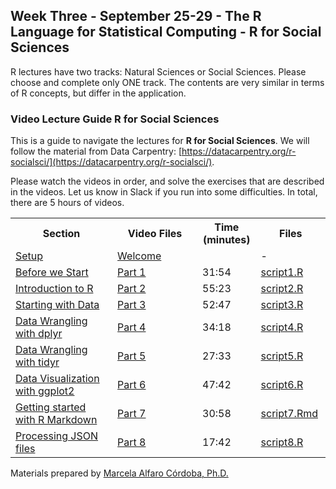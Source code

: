 ## Week Three - September 25-29 - The R Language for Statistical Computing - R for Social Sciences

R lectures have two tracks: Natural Sciences or Social Sciences. Please choose and complete only ONE track. The contents are very similar in terms of R concepts, but differ in the application. 

### Video Lecture Guide R for Social Sciences

This is a guide to navigate the lectures for **R for Social Sciences**. We will follow the material from Data Carpentry: [https://datacarpentry.org/r-socialsci/](https://datacarpentry.org/r-socialsci/).

Please watch the videos in order, and solve the exercises that are described in the videos. Let us know in Slack if you run into some difficulties. In total, there are 5 hours of videos.

<table style="width:100%">
  <tr>
    <th width="30%">  Section </th>
    <th width="25%">  Video Files </th>
    <th width="5%">   Time (minutes) </th>
    <th width="10%">   Files </th>
  </tr>
  <tr>
    <td width="30%">  <a href="https://datacarpentry.org/r-socialsci/index.html"> Setup</a> </td>
    <td width="25%">  <a href=" "> Welcome </a> </td>
    <td width="5%">    </td>
    <td width="10%">  - </td>
  </tr>
  <tr>
    <td width="30%">  <a href="https://datacarpentry.org/r-socialsci/00-intro.html">Before we Start</a>  </td>
    <td width="25%">  <a href="https://vimeo.com/manage/videos/851552159"> Part 1 </a> </td>
    <td width="5%">  31:54 </td>
    <td width="10%">    <a href="script1.R"> script1.R </a>  </td>
  </tr>
  <tr>
    <td width="30%">  <a href="https://datacarpentry.org/r-socialsci/01-intro-to-r.html">Introduction to R</a>  </td>
    <td width="25%">  <a href="https://vimeo.com/manage/videos/851552372"> Part 2 </a> </td>
    <td width="5%">  55:23 </td>
    <td width="10%">    <a href="script2.R"> script2.R </a>  </td>
  </tr>
  <tr>
    <td width="30%">  <a href="https://datacarpentry.org/r-socialsci/02-starting-with-data.html">Starting with Data</a>  </td>
    <td width="25%">  <a href="https://vimeo.com/manage/videos/851552824"> Part 3 </a> </td>
    <td width="5%">  52:47 </td>
    <td width="10%">    <a href="script3.R"> script3.R </a>  </td>
  </tr>
  <tr>
    <td width="30%">  <a href="https://datacarpentry.org/r-socialsci/03-dplyr.html">Data Wrangling with dplyr</a> </td>
    <td width="25%">  <a href="https://vimeo.com/manage/videos/851553339"> Part 4 </a> </td>
    <td width="5%">  34:18 </td>
    <td width="10%">    <a href="script4.R"> script4.R </a>  </td>
  </tr>
  <tr>
    <td width="30%">  <a href="https://datacarpentry.org/r-socialsci/04-tidyr.html">Data Wrangling with tidyr</a> </td>
    <td width="25%">  <a href="https://vimeo.com/manage/videos/851553665"> Part 5 </a> </td>
    <td width="5%">  27:33 </td>
    <td width="10%">    <a href="script5.R"> script5.R </a>  </td>
  </tr>
  <tr>
    <td width="30%">  <a href="https://datacarpentry.org/r-socialsci/05-ggplot2.html">Data Visualization with ggplot2</a>  </td>
    <td width="25%">  <a href="https://vimeo.com/manage/videos/851553926"> Part 6 </a> </td>
    <td width="5%">  47:42 </td>
    <td width="10%">    <a href="script6.R"> script6.R </a>  </td>
  </tr>
  <tr>
    <td width="30%"> <a href="https://datacarpentry.org/r-socialsci/06-rmarkdown.html"> Getting started with R Markdown </a>  </td>
    <td width="25%">  <a href="https://vimeo.com/manage/videos/851554312"> Part 7 </a> </td>
    <td width="5%">  30:58 </td>
    <td width="10%">    <a href="script7.Rmd"> script7.Rmd </a>  </td>
  </tr>
  <tr>
    <td width="30%"> <a href="https://datacarpentry.org/r-socialsci/07-json.html">Processing JSON files</a>  </td>
    <td width="25%">  <a href="https://vimeo.com/manage/videos/851554622"> Part 8 </a> </td>
    <td width="5%">  17:42 </td>
    <td width="10%">    <a href="script8.R"> script8.R </a>  </td>
  </tr>
</table>

Materials prepared by [Marcela Alfaro Córdoba, Ph.D.](https://malfaro.netlify.app/)
